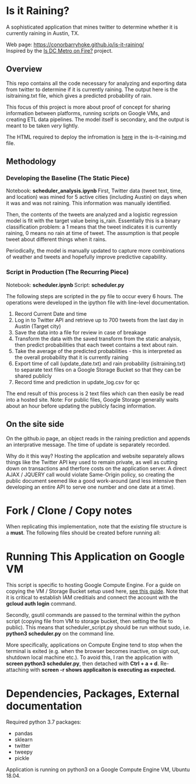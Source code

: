 # Is it Raining?
A sophisticated application that mines twitter to determine whether it is currently raining in Austin, TX.

Web page: https://conorbarryhoke.github.io/is-it-raining/  
Inspired by the <a href="https://ismetroonfire.com">Is DC Metro on Fire?</a> project.

## Overview
This repo contains all the code necessary for analyzing and exporting data from twitter to determine if it is currently raining. The output here is the isitraining.txt file, which gives a predicted probability of rain.  

This focus of this project is more about proof of concept for sharing information between platforms, running scripts on Google VMs, and creating ETL data pipelines. The model itself is secondary, and the output is meant to be taken <i>very</i> lightly.

The HTML required to deploy the infromation is <a href="https://github.com/conorbarryhoke/conorbarryhoke.github.io/tree/master/_posts">here</a> in the is-it-raining.md file.

## Methodology
### Developing the Baseline (The Static Piece)
Notebook: <strong>scheduler_analysis.ipynb </strong>
First, Twitter data (tweet text, time, and location) was mined for 5 active cities (including Austin) on days when it was and was not raining. This information was manually identified.  

Then, the contents of the tweets are analyzed and a logistic regression model is fit with the target value being is_rain. Essentially this is a binary classification problem: a 1 means that the tweet indicates it is currently raining, 0 means no rain at time of tweet. The assumption is that people tweet about different things when it rains.

Periodically, the model is manually updated to capture more combinations of weather and tweets and hopefully improve predictive capability.


### Script in Production (The Recurring Piece)
Notebook: <strong>scheduler.ipynb </strong>
Script: <strong>scheduler.py </strong>

The following steps are scripted in the py file to occur every 6 hours. The operations were developed in the ipython file with line-level documentation.

1. Record Current Date and time
2. Log in to Twitter API and retrieve up to 700 tweets from the last day in Austin (Target city)
3. Save the data into a file for review in case of breakage
4. Transform the data with the saved transform from the static analysis, then predict probabilities that each tweet contains a text about rain.
5. Take the average of the predicted probabilities - this is interpreted as the overall probability that it is currently raining
6. Export time of call (update_date.txt) and rain probability (isitraining.txt) to separate text files on a Google Storage Bucket so that they can be shared publicly
7. Record time and prediction in update_log.csv for qc

The end result of this process is 2 text files which can then easily be read into a hosted site.
Note: For public files, Google Storage generally waits about an hour before updating the publicly facing information.
## On the site side
On the github.io page, an object reads in the raining prediction and appends an interprative message. The time of update is separately recorded.

Why do it this way?
Hosting the application and website separately allows things like the Twitter API key used to remain private, as well as cutting down on transactions and therfore costs on the application server.
A direct AJAX / JQUERY call would violate Same-Origin policy, so creating the public document seemed like a good work-around (and less intensive then developing an entire API to serve one number and one date at a time).

# Fork / Clone / Copy notes
When replicating this implementation, note that the existing file structure is a <strong>must</strong>. The following files should be created before running all:

# Running This Application on Google VM
This script is specific to hosting Google Compute Engine. For a guide on copying the VM / Storage Bucket setup used here, <a href="https://conorbarryhoke.github.io/Google-Cloud-Setup/">see this guide</a>.
Note that it is critical to establish IAM creditials and connect the account with the <strong>gcloud auth login</strong> command.

Secondly, gsutil commands are passed to the terminal within the python script (copying file from VM to storage bucket, then setting the file to public). This means that scheduler_script.py should be run without sudo, i.e. <strong>python3 scheduler.py</strong> on the command line.

More specifically, applications on Compute Engine tend to stop when the terminal is exited (e.g. when the browser becomes inactive, on sign out, shutdown local machine etc.). To avoid this, I ran the application with <strong>screen python3 scheduler.py</strong>, then detached with <strong>Ctrl + a + d</strong>. Re-attaching with <strong>screen -r shows applicaiton is executing as expected.</strong>

# Dependencies, Packages, External documentation
Required python 3.7 packages:
* pandas
* sklearn
* twitter
* tweepy
* pickle

Application is running on python3 on a Google Compute Engine VM, Ubuntu 18.04.
